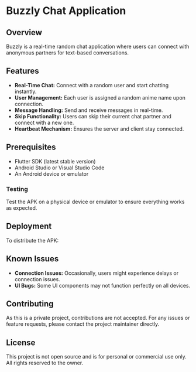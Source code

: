 # Buzzly Chat Application

## Overview

Buzzly is a real-time random chat application where users can connect with anonymous partners for text-based conversations.

## Features

- **Real-Time Chat:** Connect with a random user and start chatting instantly.
- **User Management:** Each user is assigned a random anime name upon connection.
- **Message Handling:** Send and receive messages in real-time.
- **Skip Functionality:** Users can skip their current chat partner and connect with a new one.
- **Heartbeat Mechanism:** Ensures the server and client stay connected.

## Prerequisites

- Flutter SDK (latest stable version)
- Android Studio or Visual Studio Code
- An Android device or emulator

### Testing

Test the APK on a physical device or emulator to ensure everything works as expected.

## Deployment

To distribute the APK:

## Known Issues

- **Connection Issues:** Occasionally, users might experience delays or connection issues.
- **UI Bugs:** Some UI components may not function perfectly on all devices.

## Contributing

As this is a private project, contributions are not accepted. For any issues or feature requests, please contact the project maintainer directly.

## License

This project is not open source and is for personal or commercial use only. All rights reserved to the owner.